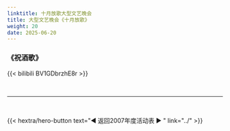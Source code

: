 ```yaml
---
linktitle: 十月放歌大型文艺晚会
title: 大型文艺晚会《十月放歌》
weight: 20
date: 2025-06-20
---
```


### 《祝酒歌》

{{< bilibili BV1GDbrzhE8r >}}


<br>
<hr>
<br>

{{< hextra/hero-button text="◀ 返回2007年度活动表 ▶ " link="../" >}}